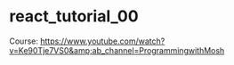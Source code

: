 # react_tutorial_00
Course: https://www.youtube.com/watch?v=Ke90Tje7VS0&amp;ab_channel=ProgrammingwithMosh
